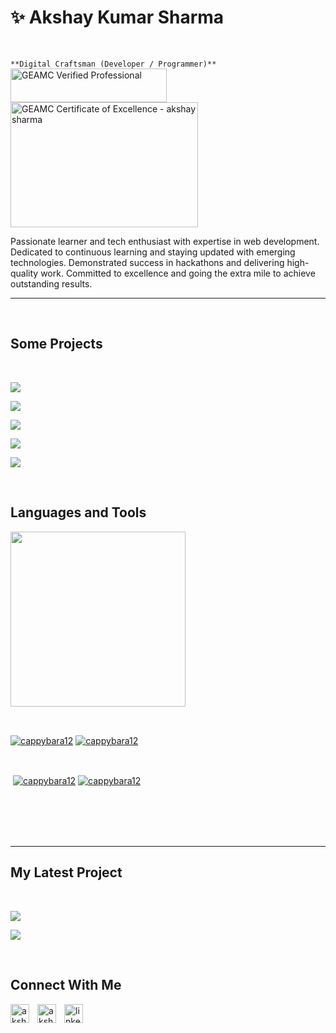 <h1>✨ Akshay Kumar Sharma</h1>
<br /> 

                    
`**Digital Craftsman (Developer / Programmer)**`
<a href="https://www.geamc.com/certificates/employee/CP-DXO2BM" target="_blank" rel="noopener noreferrer"><img src="https://www.geamc.com/geamc-badge.svg" alt="GEAMC Verified Professional" style="width: 250px; height: 54px;" width="250" height="54" /></a>                    
<a href="http://localhost:3000/certificates/employee/CP-SJVL3E" target="_blank" rel="noopener noreferrer"><img src="https://www.geamc.com/api/certificate-badge/CP-SJVL3E" alt="GEAMC Certificate of Excellence - akshay sharma" style="width: 300px; height: 200px;" width="300" height="200" /></a>
<p align="left">Passionate learner and tech enthusiast with expertise in web
development. Dedicated to continuous learning and staying updated
with emerging technologies. Demonstrated success in hackathons and
delivering high-quality work. Committed to excellence and going
the extra mile to achieve outstanding results.
</p>

---
<br />

                    
<h2>Some Projects</h2> 
<br />
<p><a href="https://github.com/Cappybara12/web-app-gitops" target="_blank"><img align="center" src="https://github-readme-stats.vercel.app/api/pin/?username=cappybara12&repo=web-app-gitops&theme=nightowl&show_owner=true#gh-dark-mode-only"/></a></p>
<p><a href="https://github.com/Cappybara12/golang" target="_blank"><img align="center" src="https://github-readme-stats.vercel.app/api/pin/?username=cappybara12&repo=golang&theme=nightowl&show_owner=true#gh-dark-mode-only"/></a></p>

<p><a href="https://github.com/Cappybara12/GYMSO" target="_blank"><img align="center" src="https://github-readme-stats.vercel.app/api/pin/?username=cappybara12&repo=GYMSO&theme=nightowl&show_owner=true#gh-dark-mode-only"/></a></p>

<p><a href="https://github.com/Cappybara12/CLOTHINGSTORE" target="_blank"><img align="center" src="https://github-readme-stats.vercel.app/api/pin/?username=cappybara12&repo=CLOTHINGSTORE&theme=nightowl&show_owner=true#gh-dark-mode-only"/></a></p>

<p><a href="https://dev-voyager.netlify.app/" target="_blank"><img align="center" src="https://github-readme-stats.vercel.app/api/pin/?username=cappybara12&repo=RESUME-SITE&theme=nightowl&show_owner=true#gh-dark-mode-only"/></a></p>


<br />

<h2>Languages and Tools</h2> 
<p align="left">
<img width="280px"  src="https://skillicons.dev/icons?i=html,css,js,react,bootstrap,nodejs,express,react,nextjs,tailwind,vscode,aws,git,github,docker,kubernetes,azure,terraform&perline=7"  />
</p>
<br />

                    


<p><a href="https://github.com/cappybara12#gh-dark-mode-only" target="_blank"><img align="center" src="https://github-readme-stats.vercel.app/api/top-langs/?username=cappybara12&langs_count=6&show_icon=true&layout=compact&theme=nightowl#gh-dark-mode-only" alt="cappybara12" /></a>
  <a href="https://github.com/cappybara12#gh-light-mode-only" target="_blank"><img align="center" src="https://github-readme-stats.vercel.app/api/top-langs/?username=cappybara12&langs_count=6&show_icon=true&layout=compact&theme=vue#gh-light-mode-only" alt="cappybara12" /></a>
</p>

<br />

<p>&nbsp;<a href="https://github.com/cappybara12#gh-dark-mode-only" target="_blank"><img align="center" src="https://github-readme-stats.vercel.app/api?username=cappybara12&count_private=true&show_icons=true&theme=nightowl#gh-dark-mode-only" alt="cappybara12" /></a>
<a href="https://github.com/cappybara12#gh-light-mode-only" target="_blank"><img align="center" src="https://github-readme-stats.vercel.app/api?username=cappybara12&count_private=true&show_icons=true&theme=vue#gh-light-mode-only" alt="cappybara12" /></a>
</p> 
<br>
<br />

<br/>
<br />


---


<h2>My Latest Project</h2> 
<br />
               
<p><a href="https://github.com/cappybara12/Resume_ManagerMSIT#gh-dark-mode-only" target="_blank"><img align="center" src="https://github-readme-stats.vercel.app/api/pin/?username=cappybara12&repo=Resume_ManagerMSIT&theme=nightowl&show_owner=true#gh-dark-mode-only"/></a></p>

<p><a href="https://github.com/Cappybara12/code-cubicle#gh-dark-mode-only" target="_blank"><img align="center" src="https://github-readme-stats.vercel.app/api/pin/?username=cappybara12&repo=code-cubicle&theme=vue&show_owner=true#gh-light-mode-only"/></a></p>
<br />


                    

<h2>Connect With Me</h2> 
<p align="left">
<a href="https://twitter.com/akshay___95" target="_blank"><img align="left" width="30px" style="padding-right:10px;" src="https://raw.githubusercontent.com/rahuldkjain/github-profile-readme-generator/master/src/images/icons/Social/twitter.svg" alt="akshay___95" /></a>
<a href="https://instagram.com/akshay._95" target="_blank"><img align="left" width="30px" style="padding-right:10px" src="https://raw.githubusercontent.com/rahuldkjain/github-profile-readme-generator/master/src/images/icons/Social/instagram.svg" alt="akshay._95" /></a>
<a href="linkedin.com/in/akshay-kumar-sharma-37aa55256/" target="_blank"><img align="left" alt="linkedin" width="30px" style="padding-right: 10px;" src="https://cdn.jsdelivr.net/gh/devicons/devicon/icons/linkedin/linkedin-original.svg" /></a>
</p>

                


            
